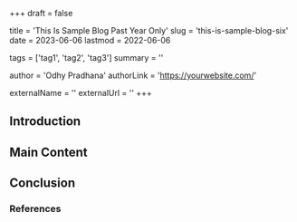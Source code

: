 +++
draft = false

title = 'This Is Sample Blog Past Year Only'
slug = 'this-is-sample-blog-six'
date = 2023-06-06
lastmod = 2022-06-06

tags = ['tag1', 'tag2', 'tag3']
summary = ''

author = 'Odhy Pradhana'
authorLink = 'https://yourwebsite.com/'

externalName = ''
externalUrl = ''
+++

## Introduction

<!-- Write the introduction here -->

## Main Content

<!-- Write the main content here -->

## Conclusion

<!-- Write the conclusion here -->

### References

<!-- List any references or further readings here -->
